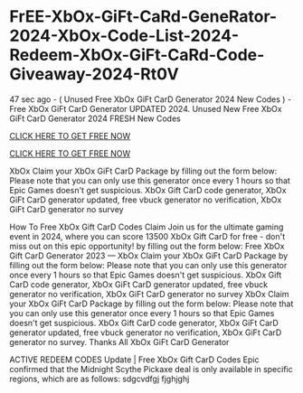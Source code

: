 # FrEE-XbOx-GiFt-CaRd-GeneRator-2024-XbOx-Code-List-2024-Redeem-XbOx-GiFt-CaRd-Code-Giveaway-2024-Rt0V
47 sec ago - ( Unused Free XbOx GiFt CarD Generator 2024 New Codes ) - Free XbOx GiFt CarD Generator UPDATED 2024. Unused New Free XbOx GiFt CarD Generator 2024 FRESH New Codes

[CLICK HERE TO GET FREE NOW](https://www.footlogix.com/Footlogix/media/Before-and-After/allgiftrafisarkar.html)

[CLICK HERE TO GET FREE NOW](https://www.footlogix.com/Footlogix/media/Before-and-After/allgiftrafisarkar.html)

XbOx Claim your XbOx GiFt CarD Package by filling out the form below: Please note that you can only use this generator once every 1 hours so that Epic Games doesn't get suspicious. XbOx Gift CarD code generator, XbOx GiFt CarD generator updated, free vbuck generator no verification, XbOx GiFt CarD generator no survey

How To Free XbOx Gift CarD Codes Claim Join us for the ultimate gaming event in 2024, where you can score 13500 XbOx Gift CarD for free - don't miss out on this epic opportunity! by filling out the form below:
Free XbOx Gift CarD Generator 2023 — XbOx Claim your XbOx GiFt CarD Package by filling out the form below: Please note that you can only use this generator once every 1 hours so that Epic Games doesn't get suspicious. XbOx Gift CarD code generator, XbOx GiFt CarD generator updated, free vbuck generator no verification, XbOx GiFt CarD generator no survey
XbOx Claim your XbOx GiFt CarD Package by filling out the form below: Please note that you can only use this generator once every 1 hours so that Epic Games doesn't get suspicious. XbOx Gift CarD code generator, XbOx GiFt CarD generator updated, free vbuck generator no verification, XbOx GiFt CarD generator no survey.
Thanks All XbOx GiFt CarD Generator

ACTIVE REDEEM CODES Update | Free XbOx Gift CarD Codes
Epic confirmed that the Midnight Scythe Pickaxe deal is only available in specific regions, which are as follows: sdgcvdfgj fjghjghj
